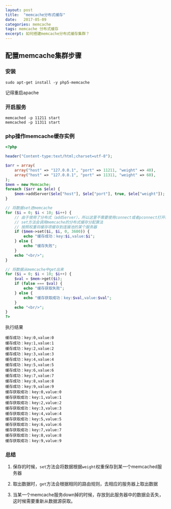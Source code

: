 ```yaml
---
layout: post
title:  "memcache分布式缓存"
date:   2017-05-09
categories: memcache
tags: memcache 分布式缓存
excerpt: 如何搭建memcache分布式缓存集群？
---
```


配置memcache集群步骤
---
### 安装

```shell
sudo apt-get install -y php5-memcache
```
记得重启apache

### 开启服务

```shell
memcached -p 11211 start
memcached -p 11311 start
```
### php操作memcache缓存实例

```php
<?php

header("Content-type:text/html;charset=utf-8");

$arr = array(
    array("host" => "127.0.0.1", "port" => 11211, "weight" => 40),
    array("host" => "127.0.0.1", "port" => 11311, "weight" => 60),
);
$mem = new Memcache;
foreach ($arr as $ele) {
    $mem->addServer($ele["host"], $ele["port"], true, $ele["weight"]);
}

// 将数据set进memcache
for ($i = 0; $i < 10; $i++) {
    // 由于使用了分布式（addServer），所以这里不需要使用connect或者pconnect打开链接
    // set方法会调用memcache的分布式缓存分配算法
    // 按照权重将缓存项缓存到连接池的某个服务器
    if ($mem->set($i, $i, 0, 3600)) {
        echo "缓存成功：key:$i,value:$i";
    } else {
        echo "缓存失败";
    }
    echo "<br/>";
}

// 将数据从memcache中get出来
for ($i = 0; $i < 10; $i++) {
    $val = $mem->get($i);
    if (false === $val) {
        echo "缓存获取失败";
    } else {
        echo "缓存获取成功：key:$val,value:$val";
    }
    echo "<br/>";
}
?>

```

执行结果
```
缓存成功：key:0,value:0
缓存成功：key:1,value:1
缓存成功：key:2,value:2
缓存成功：key:3,value:3
缓存成功：key:4,value:4
缓存成功：key:5,value:5
缓存成功：key:6,value:6
缓存成功：key:7,value:7
缓存成功：key:8,value:8
缓存成功：key:9,value:9
缓存获取成功：key:0,value:0
缓存获取成功：key:1,value:1
缓存获取成功：key:2,value:2
缓存获取成功：key:3,value:3
缓存获取成功：key:4,value:4
缓存获取成功：key:5,value:5
缓存获取成功：key:6,value:6
缓存获取成功：key:7,value:7
缓存获取成功：key:8,value:8
缓存获取成功：key:9,value:9
```

### 总结

1. 保存的时候，`set`方法会将数据根据`weight`权重保存到某一个memcached服务器

2. 取出数据时，`get`方法会根据相同的路由规则，去相应的服务器上取出数据

3. 当某一个memcache服务down掉的时候，存放到此服务器中的数据会丢失，这时候需要重新从数据源获取。
